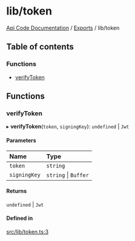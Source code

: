 # lib/token
 
[Api Code Documentation](../README.md) / [Exports](../modules.md) / lib/token

## Table of contents

### Functions

- [verifyToken](lib_token.md#verifytoken)

## Functions

### verifyToken

▸ **verifyToken**(`token`, `signingKey`): `undefined` \| `Jwt`

#### Parameters

| Name | Type |
| :------ | :------ |
| `token` | `string` |
| `signingKey` | `string` \| `Buffer` |

#### Returns

`undefined` \| `Jwt`

#### Defined in

[src/lib/token.ts:3](https://github.com/openkfw/TruBudget/blob/aca360d/api/src/lib/token.ts#L3)
